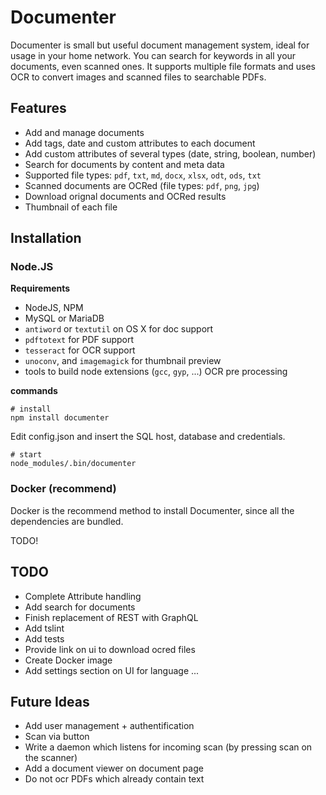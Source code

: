 # Documenter

Documenter is small but useful document management system, ideal for usage in your home network. You can search for keywords in all your documents, even scanned ones. It supports multiple file formats and uses OCR to convert images and scanned files to searchable PDFs.

## Features

- Add and manage documents
- Add tags, date and custom attributes to each document
- Add custom attributes of several types (date, string, boolean, number)
- Search for documents by content and meta data
- Supported file types: `pdf`, `txt`, `md`, `docx`, `xlsx`, `odt`, `ods`, `txt`
- Scanned documents are OCRed (file types: `pdf`, `png`, `jpg`)
- Download orignal documents and OCRed results
- Thumbnail of each file

## Installation

### Node.JS

**Requirements**

- NodeJS, NPM
- MySQL or MariaDB
- `antiword` or `textutil` on OS X for doc support
- `pdftotext` for PDF support
- `tesseract` for OCR support
- `unoconv`, and `imagemagick` for thumbnail preview
- tools to build node extensions (`gcc`, `gyp`, ...) OCR pre processing

**commands**

	# install
	npm install documenter 

Edit config.json and insert the SQL host, database and credentials.

	# start
	node_modules/.bin/documenter 

### Docker (recommend)

Docker is the recommend method to install Documenter, since all the dependencies are bundled.

TODO!



## TODO

- Complete Attribute handling
- Add search for documents
- Finish replacement of REST with GraphQL
- Add tslint
- Add tests
- Provide link on ui to download ocred files
- Create Docker image
- Add settings section on UI for language ...

## Future Ideas
- Add user management + authentification
- Scan via button
- Write a daemon which listens for incoming scan (by pressing scan on the scanner)
- Add a document viewer on document page
- Do not ocr PDFs which already contain text
